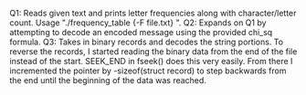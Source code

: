 Q1: Reads given text and prints letter frequencies along with character/letter count. Usage "./frequency_table {-F file.txt} ". Q2: Expands on Q1 by attempting to decode an encoded message using the provided chi_sq formula. Q3: Takes in binary records and decodes the string portions. To reverse the records, I started reading the binary data from the end of the file instead of the start. SEEK_END in fseek() does this very easily. From there I incremented the pointer by -sizeof(struct record) to step backwards from the end until the beginning of the data was reached.
